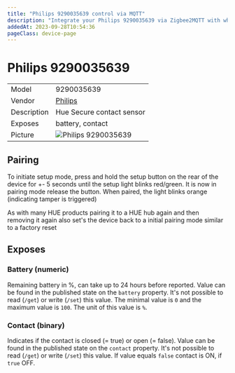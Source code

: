 ```yaml
---
title: "Philips 9290035639 control via MQTT"
description: "Integrate your Philips 9290035639 via Zigbee2MQTT with whatever smart home infrastructure you are using without the vendor's bridge or gateway."
addedAt: 2023-09-28T10:54:36
pageClass: device-page
---
```


<!-- !!!! -->
<!-- ATTENTION: This file is auto-generated through docgen! -->
<!-- You can only edit the "Notes"-Section between the two comment lines "Notes BEGIN" and "Notes END". -->
<!-- Do not use h1 or h2 heading within "## Notes"-Section. -->
<!-- !!!! -->

# Philips 9290035639

|     |     |
|-----|-----|
| Model | 9290035639  |
| Vendor  | [Philips](/supported-devices/#v=Philips)  |
| Description | Hue Secure contact sensor |
| Exposes | battery, contact |
| Picture | ![Philips 9290035639](https://www.zigbee2mqtt.io/images/devices/9290035639.png) |


<!-- Notes BEGIN: You can edit here. Add "## Notes" headline if not already present. -->
## Pairing
To initiate setup mode, press and hold the setup button on the rear of the device for +- 5 seconds until the setup light blinks red/green. It is now in pairing mode release the button. When paired, the light blinks orange (indicating tamper is triggered)

As with many HUE products pairing it to a HUE hub again and then removing it again also set's the device back to a initial pairing mode similar to a factory reset
<!-- Notes END: Do not edit below this line -->




## Exposes

### Battery (numeric)
Remaining battery in %, can take up to 24 hours before reported.
Value can be found in the published state on the `battery` property.
It's not possible to read (`/get`) or write (`/set`) this value.
The minimal value is `0` and the maximum value is `100`.
The unit of this value is `%`.

### Contact (binary)
Indicates if the contact is closed (= true) or open (= false).
Value can be found in the published state on the `contact` property.
It's not possible to read (`/get`) or write (`/set`) this value.
If value equals `false` contact is ON, if `true` OFF.


